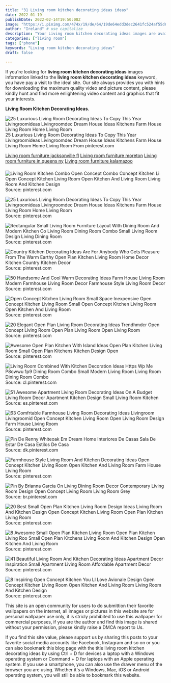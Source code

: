 ```yaml
---
title: "31 Living room kitchen decorating ideas ideas"
date: 2022-01-19
publishDate: 2022-02-14T19:50:08Z
image: "https://i.pinimg.com/474x/19/de/64/19de64edd3dec2641fc524af55d624ce.jpg"
author: "Ireland" # use capitalize
description: "Your Living room kitchen decorating ideas images are available in this site. Living room kitchen decorating ideas are a topic that is being searched for and liked by netizens now. You can Find and Download the Living room kitchen decorating ideas files here. Get all free photos and vectors."
categories: ["living room"]
tags: ["phone"]
keywords: "Living room kitchen decorating ideas"
draft: false

---
```


If you're looking for **living room kitchen decorating ideas** images information linked to the **living room kitchen decorating ideas** keyword, you have pay a visit to the ideal  site.  Our site always  provides you with  hints  for downloading  the maximum  quality video and picture  content, please kindly hunt and find more enlightening video content and graphics  that fit your interests.

**Living Room Kitchen Decorating Ideas**. 

![25 Luxurious Living Room Decorating Ideas To Copy This Year Livingroomideas Livingroomdec Dream House Ideas Kitchens Farm House Living Room Home Living Room](https://i.pinimg.com/564x/cb/b4/47/cbb44733be7a50bd12639533916e1699.jpg "25 Luxurious Living Room Decorating Ideas To Copy This Year Livingroomideas Livingroomdec Dream House Ideas Kitchens Farm House Living Room Home Living Room")
25 Luxurious Living Room Decorating Ideas To Copy This Year Livingroomideas Livingroomdec Dream House Ideas Kitchens Farm House Living Room Home Living Room From pinterest.com

[Living room furniture jacksonville fl](/living-room-furniture-jacksonville-fl/)
[Living room furniture moreton](/living-room-furniture-moreton/)
[Living room furniture in queens ny](/living-room-furniture-in-queens-ny/)
[Living room furniture kalamazoo](/living-room-furniture-kalamazoo/)



### 

 


![Living Room Kitchen Combo Open Concept Combo Concept Kitchen Li Open Concept Kitchen Living Room Open Kitchen And Living Room Living Room And Kitchen Design](https://i.pinimg.com/736x/24/1a/14/241a14fe9313dd969b97d3edfad94e87.jpg "Living Room Kitchen Combo Open Concept Combo Concept Kitchen Li Open Concept Kitchen Living Room Open Kitchen And Living Room Living Room And Kitchen Design")
Source: pinterest.com

 

![25 Luxurious Living Room Decorating Ideas To Copy This Year Livingroomideas Livingroomdec Dream House Ideas Kitchens Farm House Living Room Home Living Room](https://i.pinimg.com/564x/cb/b4/47/cbb44733be7a50bd12639533916e1699.jpg "25 Luxurious Living Room Decorating Ideas To Copy This Year Livingroomideas Livingroomdec Dream House Ideas Kitchens Farm House Living Room Home Living Room")
Source: pinterest.com

 

![Rectangular Small Living Room Furniture Layout With Dining Room And Modern Kitchen Co Living Room Dining Room Combo Small Living Room Design Living Dining Room](https://i.pinimg.com/originals/ff/36/d4/ff36d4527a7ffe173c3c3c0a4aa67dd6.jpg "Rectangular Small Living Room Furniture Layout With Dining Room And Modern Kitchen Co Living Room Dining Room Combo Small Living Room Design Living Dining Room")
Source: pinterest.com

 

![Country Kitchen Decorating Ideas Are For Anybody Who Gets Pleasure From The Warm Earthy Open Plan Kitchen Living Room Home Decor Kitchen Country Kitchen Decor](https://i.pinimg.com/originals/d4/1a/40/d41a4036efd49f123d58ceaf3e4dafbc.jpg "Country Kitchen Decorating Ideas Are For Anybody Who Gets Pleasure From The Warm Earthy Open Plan Kitchen Living Room Home Decor Kitchen Country Kitchen Decor")
Source: pinterest.com

 

![50 Handsome And Cool Warm Decorating Ideas Farm House Living Room Modern Farmhouse Living Room Decor Farmhouse Style Living Room Decor](https://i.pinimg.com/originals/c6/11/40/c61140b78256d5a62ada6a2a8ab11745.jpg "50 Handsome And Cool Warm Decorating Ideas Farm House Living Room Modern Farmhouse Living Room Decor Farmhouse Style Living Room Decor")
Source: pinterest.com

 

![Open Concept Kitchen Living Room Small Space Inexpensive Open Concept Kitchen Living Room Small Open Concept Kitchen Living Room Open Kitchen And Living Room](https://i.pinimg.com/originals/e0/46/8c/e0468c4c69bae7557df299479c52e337.jpg "Open Concept Kitchen Living Room Small Space Inexpensive Open Concept Kitchen Living Room Small Open Concept Kitchen Living Room Open Kitchen And Living Room")
Source: pinterest.com

 

![20 Elegant Open Plan Living Room Decorating Ideas Trendhmdcr Open Concept Living Room Open Plan Living Room Open Living Room](https://i.pinimg.com/originals/46/8d/a9/468da965eb44b43c27d89942314804f1.jpg "20 Elegant Open Plan Living Room Decorating Ideas Trendhmdcr Open Concept Living Room Open Plan Living Room Open Living Room")
Source: pinterest.com

 

![Awesome Open Plan Kitchen With Island Ideas Open Plan Kitchen Living Room Small Open Plan Kitchens Kitchen Design Open](https://i.pinimg.com/originals/e8/42/51/e84251893378b0ffb6ce5a9a540590a7.jpg "Awesome Open Plan Kitchen With Island Ideas Open Plan Kitchen Living Room Small Open Plan Kitchens Kitchen Design Open")
Source: pinterest.com

 

![Living Room Combined With Kitchen Decoration Ideas Https Wp Me P8owwu 1p9 Dining Room Combo Small Modern Living Room Living Room Dining Room Combo](https://i.pinimg.com/originals/cb/1c/30/cb1c302954f338ddca866eac5994fbea.jpg "Living Room Combined With Kitchen Decoration Ideas Https Wp Me P8owwu 1p9 Dining Room Combo Small Modern Living Room Living Room Dining Room Combo")
Source: cl.pinterest.com

 

![51 Awesome Apartment Living Room Decorating Ideas On A Budget Living Room Decor Apartment Kitchen Design Small Living Room Kitchen](https://i.pinimg.com/originals/4b/db/89/4bdb894977a87aec46e211027101b2df.jpg "51 Awesome Apartment Living Room Decorating Ideas On A Budget Living Room Decor Apartment Kitchen Design Small Living Room Kitchen")
Source: es.pinterest.com

 

![63 Comfrtable Farmhouse Living Room Decorating Ideas Livingroom Livingroomid Open Concept Kitchen Living Room Open Living Room Design Farm House Living Room](https://i.pinimg.com/originals/6d/d6/5b/6dd65b95dedea314e76efdc793d6a679.jpg "63 Comfrtable Farmhouse Living Room Decorating Ideas Livingroom Livingroomid Open Concept Kitchen Living Room Open Living Room Design Farm House Living Room")
Source: pinterest.com

 

![Pin De Renny Whiteoak Em Dream Home Interiores De Casas Sala De Estar De Casa Estilos De Casa](https://i.pinimg.com/originals/5d/1f/ac/5d1fac45c4792455e7a55dcd96a884ab.jpg "Pin De Renny Whiteoak Em Dream Home Interiores De Casas Sala De Estar De Casa Estilos De Casa")
Source: dk.pinterest.com

 

![Farmhouse Style Living Room And Kitchen Decorating Ideas Open Concept Kitchen Living Room Open Kitchen And Living Room Farm House Living Room](https://i.pinimg.com/originals/c3/66/fe/c366febe6309c5c47a74573b769b7dde.jpg "Farmhouse Style Living Room And Kitchen Decorating Ideas Open Concept Kitchen Living Room Open Kitchen And Living Room Farm House Living Room")
Source: pinterest.com

 

![Pin By Brianna Garcia On Living Dining Room Decor Contemporary Living Room Design Open Concept Living Room Living Room Grey](https://i.pinimg.com/originals/64/5d/f3/645df3ac65f08b217203d1ea642f39a9.jpg "Pin By Brianna Garcia On Living Dining Room Decor Contemporary Living Room Design Open Concept Living Room Living Room Grey")
Source: br.pinterest.com

 

![20 Best Small Open Plan Kitchen Living Room Design Ideas Living Room And Kitchen Design Open Concept Kitchen Living Room Open Plan Kitchen Living Room](https://i.pinimg.com/originals/e0/3e/c5/e03ec5c9751c343ddcbbcadd1a9c3d68.jpg "20 Best Small Open Plan Kitchen Living Room Design Ideas Living Room And Kitchen Design Open Concept Kitchen Living Room Open Plan Kitchen Living Room")
Source: pinterest.com

 

![8 Awesome Small Open Plan Kitchen Living Room Open Plan Kitchen Living Roo Small Open Plan Kitchens Living Room And Kitchen Design Open Kitchen And Living Room](https://i.pinimg.com/originals/6d/c6/08/6dc608cc4851a6636bc0679704d4c0db.jpg "8 Awesome Small Open Plan Kitchen Living Room Open Plan Kitchen Living Roo Small Open Plan Kitchens Living Room And Kitchen Design Open Kitchen And Living Room")
Source: pinterest.com

 

![41 Beautiful Living Room And Kitchen Decorating Ideas Apartment Decor Inspiration Small Apartment Living Room Affordable Apartment Decor](https://i.pinimg.com/originals/3e/5c/63/3e5c63d570b9c69c3e70867ab576affe.jpg "41 Beautiful Living Room And Kitchen Decorating Ideas Apartment Decor Inspiration Small Apartment Living Room Affordable Apartment Decor")
Source: pinterest.com

 

![8 Inspiring Open Concept Kitchen You Ll Love Avionale Design Open Concept Kitchen Living Room Open Kitchen And Living Room Living Room And Kitchen Design](https://i.pinimg.com/474x/19/de/64/19de64edd3dec2641fc524af55d624ce.jpg "8 Inspiring Open Concept Kitchen You Ll Love Avionale Design Open Concept Kitchen Living Room Open Kitchen And Living Room Living Room And Kitchen Design")
Source: pinterest.com

 

This site is an open community for users to do submittion their favorite wallpapers on the internet, all images or pictures in this website are for personal wallpaper use only, it is stricly prohibited to use this wallpaper for commercial purposes, if you are the author and find this image is shared without your permission, please kindly raise a DMCA report to Us.

If you find this site value, please support us by sharing this posts to your favorite social media accounts like Facebook, Instagram and so on or you can also bookmark this blog page with the title living room kitchen decorating ideas by using Ctrl + D for devices a laptop with a Windows operating system or Command + D for laptops with an Apple operating system. If you use a smartphone, you can also use the drawer menu of the browser you are using. Whether it's a Windows, Mac, iOS or Android operating system, you will still be able to bookmark this website.
